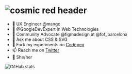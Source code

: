 # ![cosmic red header](https://assets.codepen.io/527512/twitch_cover.jpg?width=1000&height=200&format=auto&fit=cover)


- 🎨 UX Engineer @mango
- 🔬 @GoogleDevExpert in Web Technologies
- 🥑 Community Advocate @figmadesign at @fof_barcelona
- 💬 Ask me about CSS & SVG
- 🧪 Fork my experiments on [Codepen](https://codepen.io/carmenansio)
- 📫 Reach me on [Twitter](https://twitter.com/carmenansio)
- 🌈 She/her

![GitHub stats](https://github-readme-stats.vercel.app/api?username=carmenansio&count_private=true&show_icons=true&theme=radical)
